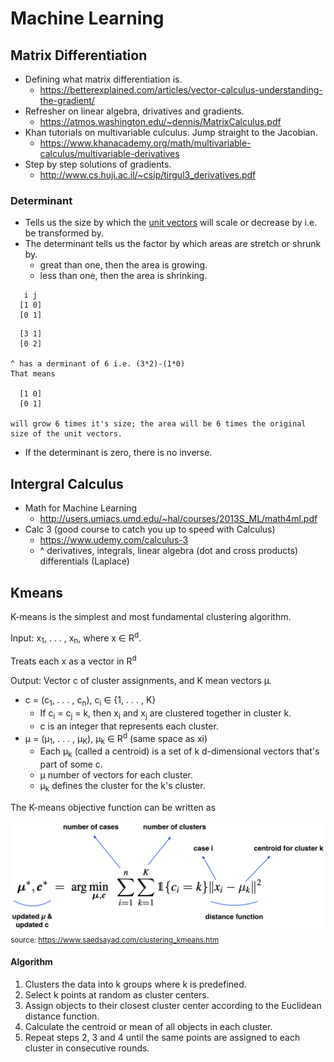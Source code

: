# Machine Learning

## Matrix Differentiation

* Defining what matrix differentiation is.
  * https://betterexplained.com/articles/vector-calculus-understanding-the-gradient/ 
* Refresher on linear algebra, drivatives and gradients.
  * https://atmos.washington.edu/~dennis/MatrixCalculus.pdf
* Khan tutorials on multivariable culculus. Jump straight to the Jacobian.  
  * https://www.khanacademy.org/math/multivariable-calculus/multivariable-derivatives
* Step by step solutions of gradients.
  * http://www.cs.huji.ac.il/~csip/tirgul3_derivatives.pdf
  
### Determinant
  * Tells us the size by which the [unit vectors](https://en.wikipedia.org/wiki/Unit_vector) will scale or decrease by i.e. be transformed by.
  * The determinant tells us the factor by which areas are stretch or shrunk by. 
    * great than one, then the area is growing.
    * less than one, then the area is shrinking.
```
   i j
  [1 0]
  [0 1]
```
```
  [3 1]
  [0 2]

^ has a derminant of 6 i.e. (3*2)-(1*0)
That means 

  [1 0]
  [0 1]

will grow 6 times it's size; the area will be 6 times the original size of the unit vectors.
```
 * If the determinant is zero, there is no inverse.

## Intergral Calculus

* Math for Machine Learning
  * http://users.umiacs.umd.edu/~hal/courses/2013S_ML/math4ml.pdf
* Calc 3 (good course to catch you up to speed with Calculus)
  * https://www.udemy.com/calculus-3
  * ^ derivatives, integrals, linear algebra (dot and cross products) differentials (Laplace)

## Kmeans
K-means is the simplest and most fundamental clustering algorithm.

Input: x<sub>1</sub>, . . . , x<sub>n</sub>, where x ∈ R<sup>d</sup>.

Treats each x as a vector in R<sup>d</sup>

Output: Vector c of cluster assignments, and K mean vectors µ.


 - c = (c<sub>1</sub>, . . . , c<sub>n</sub>), c<sub>i</sub> ∈ {1, . . . , K}
   - If c<sub>i</sub> = c<sub>j</sub> = k, then x<sub>i</sub> and x<sub>j</sub> are clustered together in cluster k.
   - c is an integer that represents each cluster.
 - µ = (µ<sub>1</sub>, . . . , µ<sub>K</sub>), µ<sub>k</sub> ∈ R<sup>d</sup> (same space as xi)
   - Each µ<sub>k</sub> (called a centroid) is a set of k d-dimensional vectors that's part of some c.
   - µ number of vectors for each cluster.
   - µ<sub>k</sub> defines the cluster for the k's cluster.
   
The K-means objective function can be written as

![kmeans_objective](images/kmeans_objective_func.png)
 <sub>source: https://www.saedsayad.com/clustering_kmeans.htm</sub>
#### Algorithm	
	
 1. Clusters the data into k groups where k  is predefined.
 2. Select k points at random as cluster centers.
 3. Assign objects to their closest cluster center according to the Euclidean distance function.
 4. Calculate the centroid or mean of all objects in each cluster.
 5. Repeat steps 2, 3 and 4 until the same points are assigned to each cluster in consecutive rounds.
 
 